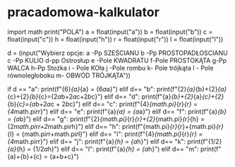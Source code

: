 # pracadomowa-kalkulator
import math
print("POLA")
a = float(input("a"))
b = float(input("b"))
c = float(input("c"))
h = float(input("h"))
r = float(input("r"))
l = float(input("l"))

d = (input("Wybierz opcje: a -Pp SZEŚCIANU b -Pp PROSTOPADŁOSCIANU c -Pp KULIO d-pp Ostrosłup e -Pole KWADRATU f-Pole PROSTOKĄTA g-Pp WALCA h-Pp Stożka i - Pole KOła j -Pole rombu k- Pole trójkąta l - Pole równoległoboku m- OBWÓD TRÓJKĄTA"))

if d == "a":
    print(f"{6}*{a}*{a} = {6*a*a}")
elif d== "b":
    print(f"{2}*{a}*{b}+{2}*{a}*{c}+{2}*{b}*{c}={2*a*b+2*a*c+2*b*c}")
elif d== "d":
    print(f"{a}*{b}+{2}*{a}*{c}+{2}*{b}*{c}={a*b+2*a*c + 2*b*c}")
elif d== "c":
     print(f"{4}*{math.pi}*{r}*{r} = {4*math.pi*r*r}")
elif d== "e":
    print(f"{a}*{a} = {a*a}")
elif d== "f":
    print(f"{a}*{b} = {a*b}")
elif d== "g":
    print(f"{2}*{math.pi}*{r}*{r}+{2}*{math.pi}*{r}*{h} = {2*math.pi*r*r+2*math.pi*r*h}")
elif d== "h":
    print(f"{math.pi}*{r}*{r}+{math.pi}*{r}*{l} = {math.pi*r*r+math.pi*r*l}")
elif d== "i":
    print(f"{4}*{math.pi}*{r}*{r} = {4*math.pi*r*r}")
elif d== "j":
    print(f"{a}*{h} = {a*h}")
elif d== "k":
    print(f"{1/2}*{a}*{h} = {1/2*a*h}")
elif d== "l":
    print(f"{a}*{h} = {a*h}")
elif d== "m":
    print(f"{a}+{b}+{c} = {a+b+c}")
